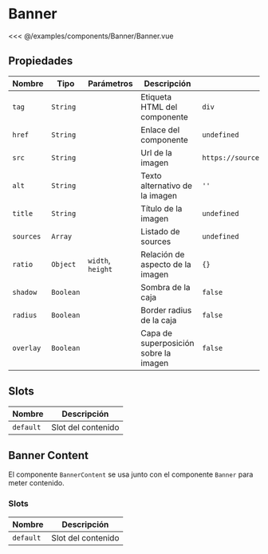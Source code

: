# Banner

<Preview>
  <template slot="demo">
    <components-Banner-Banner />
  </template>
  
  <<< @/examples/components/Banner/Banner.vue
</Preview>

## Propiedades

| Nombre    | Tipo      | Parámetros        | Descripción                           | Por defecto                                    |
|-----------|-----------|-------------------|---------------------------------------|------------------------------------------------|
| `tag`     | `String`  |                   | Etiqueta HTML del componente          | `div`                                          |
| `href`    | `String`  |                   | Enlace del componente                 | `undefined`                                    |
| `src`     | `String`  |                   | Url de la imagen                      | `https://source.unsplash.com/random/1920x1080` |
| `alt`     | `String`  |                   | Texto alternativo de la imagen        | `''`                                           |
| `title`   | `String`  |                   | Título de la imagen                   | `undefined`                                    |
| `sources` | `Array`   |                   | Listado de sources                    | `undefined`                                    |
| `ratio`   | `Object`  | `width`, `height` | Relación de aspecto de la imagen      | `{}`                                           |
| `shadow`  | `Boolean` |                   | Sombra de la caja                     | `false`                                        |
| `radius`  | `Boolean` |                   | Border radius de la caja              | `false`                                        |
| `overlay` | `Boolean` |                   | Capa de superposición sobre la imagen | `false`                                        |

## Slots

| Nombre    | Descripción        |
|-----------|--------------------|
| `default` | Slot del contenido |

## Banner Content

El componente `BannerContent` se usa junto con el componente `Banner` para meter contenido.

### Slots

| Nombre    | Descripción        |
|-----------|--------------------|
| `default` | Slot del contenido |





